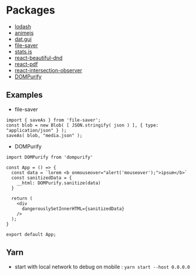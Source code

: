 # Packages

- [lodash](https://lodash.com/)
- [animejs](https://animejs.com/)
- [dat.gui](https://github.com/dataarts/dat.gui)
- [file-saver](https://github.com/eligrey/FileSaver.js)
- [stats.js](https://github.com/mrdoob/stats.js/)
- [react-beautiful-dnd
](https://github.com/atlassian/react-beautiful-dnd)
- [react-pdf](https://github.com/diegomura/react-pdf)
- [react-intersection-observer](https://github.com/researchgate/react-intersection-observer)
- [DOMPurify](https://github.com/cure53/DOMPurify)


## Examples

* file-saver

```
import { saveAs } from 'file-saver';
const blob = new Blob( [ JSON.stringify( json ) ], { type: "application/json" } );
saveAs( blob, "media.json" );
```

* DOMPurify

```
import DOMPurify from 'dompurify'

const App = () => {
  const data = `lorem <b onmouseover="alert('mouseover');">ipsum</b>`
  const sanitizedData = {
    __html: DOMPurify.sanitize(data)
  }

  return (
    <div
      dangerouslySetInnerHTML={sanitizedData}
    />
  );
}

export default App;
```

## Yarn

- start with local network to debug on mobile : `yarn start --host 0.0.0.0`
